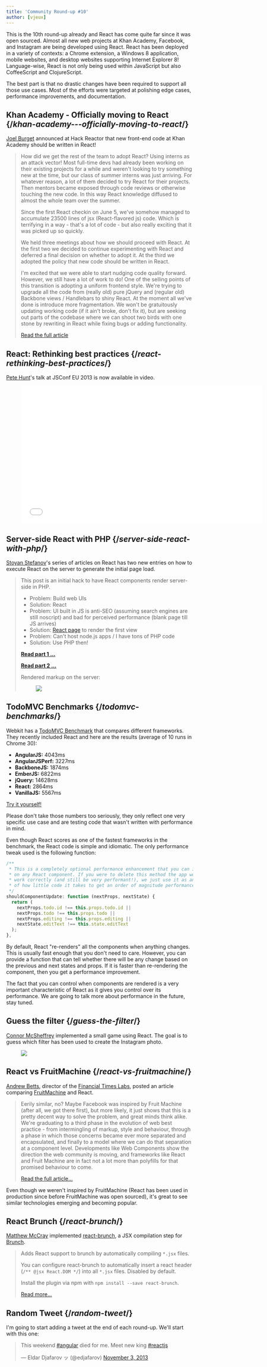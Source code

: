 ```yaml
---
title: 'Community Round-up #10'
author: [vjeux]
---
```


This is the 10th round-up already and React has come quite far since it was open sourced. Almost all new web projects at Khan Academy, Facebook, and Instagram are being developed using React. React has been deployed in a variety of contexts: a Chrome extension, a Windows 8 application, mobile websites, and desktop websites supporting Internet Explorer 8! Language-wise, React is not only being used within JavaScript but also CoffeeScript and ClojureScript.

The best part is that no drastic changes have been required to support all those use cases. Most of the efforts were targeted at polishing edge cases, performance improvements, and documentation.

## Khan Academy - Officially moving to React {/*khan-academy---officially-moving-to-react*/}

[Joel Burget](http://joelburget.com/) announced at Hack Reactor that new front-end code at Khan Academy should be written in React!

> How did we get the rest of the team to adopt React? Using interns as an attack vector! Most full-time devs had already been working on their existing projects for a while and weren't looking to try something new at the time, but our class of summer interns was just arriving. For whatever reason, a lot of them decided to try React for their projects. Then mentors became exposed through code reviews or otherwise touching the new code. In this way React knowledge diffused to almost the whole team over the summer.
>
> Since the first React checkin on June 5, we've somehow managed to accumulate 23500 lines of jsx (React-flavored js) code. Which is terrifying in a way - that's a lot of code - but also really exciting that it was picked up so quickly.
>
> We held three meetings about how we should proceed with React. At the first two we decided to continue experimenting with React and deferred a final decision on whether to adopt it. At the third we adopted the policy that new code should be written in React.
>
> I'm excited that we were able to start nudging code quality forward. However, we still have a lot of work to do! One of the selling points of this transition is adopting a uniform frontend style. We're trying to upgrade all the code from (really old) pure jQuery and (regular old) Backbone views / Handlebars to shiny React. At the moment all we've done is introduce more fragmentation. We won't be gratuitously updating working code (if it ain't broke, don't fix it), but are seeking out parts of the codebase where we can shoot two birds with one stone by rewriting in React while fixing bugs or adding functionality.
>
> [Read the full article](http://joelburget.com/backbone-to-react/)

## React: Rethinking best practices {/*react-rethinking-best-practices*/}

[Pete Hunt](http://www.petehunt.net/)'s talk at JSConf EU 2013 is now available in video.

<figure><iframe width="650" height="370" src="//www.youtube-nocookie.com/embed/x7cQ3mrcKaY" frameborder="0" allowfullscreen></iframe></figure>

## Server-side React with PHP {/*server-side-react-with-php*/}

[Stoyan Stefanov](http://www.phpied.com/)'s series of articles on React has two new entries on how to execute React on the server to generate the initial page load.

> This post is an initial hack to have React components render server-side in PHP.
>
> - Problem: Build web UIs
> - Solution: React
> - Problem: UI built in JS is anti-SEO (assuming search engines are still noscript) and bad for perceived performance (blank page till JS arrives)
> - Solution: [React page](https://github.com/facebook/react-page) to render the first view
> - Problem: Can't host node.js apps / I have tons of PHP code
> - Solution: Use PHP then!
>
> [**Read part 1 ...**](http://www.phpied.com/server-side-react-with-php/)
>
> [**Read part 2 ...**](http://www.phpied.com/server-side-react-with-php-part-2/)
>
> Rendered markup on the server:
>
> <figure><a href="http://www.phpied.com/server-side-react-with-php-part-2/"><img src="/images/blog/react-php.png"/></a></figure>

## TodoMVC Benchmarks {/*todomvc-benchmarks*/}

Webkit has a [TodoMVC Benchmark](https://github.com/WebKit/webkit/tree/master/PerformanceTests/DoYouEvenBench) that compares different frameworks. They recently included React and here are the results (average of 10 runs in Chrome 30):

- **AngularJS:** 4043ms
- **AngularJSPerf:** 3227ms
- **BackboneJS:** 1874ms
- **EmberJS:** 6822ms
- **jQuery:** 14628ms
- **React:** 2864ms
- **VanillaJS:** 5567ms

[Try it yourself!](http://www.petehunt.net/react/tastejs/benchmark.html)

Please don't take those numbers too seriously, they only reflect one very specific use case and are testing code that wasn't written with performance in mind.

Even though React scores as one of the fastest frameworks in the benchmark, the React code is simple and idiomatic. The only performance tweak used is the following function:

```javascript
/**
 * This is a completely optional performance enhancement that you can implement
 * on any React component. If you were to delete this method the app would still
 * work correctly (and still be very performant!), we just use it as an example
 * of how little code it takes to get an order of magnitude performance improvement.
 */
shouldComponentUpdate: function (nextProps, nextState) {
  return (
    nextProps.todo.id !== this.props.todo.id ||
    nextProps.todo !== this.props.todo ||
    nextProps.editing !== this.props.editing ||
    nextState.editText !== this.state.editText
  );
},
```

By default, React "re-renders" all the components when anything changes. This is usually fast enough that you don't need to care. However, you can provide a function that can tell whether there will be any change based on the previous and next states and props. If it is faster than re-rendering the component, then you get a performance improvement.

The fact that you can control when components are rendered is a very important characteristic of React as it gives you control over its performance. We are going to talk more about performance in the future, stay tuned.

## Guess the filter {/*guess-the-filter*/}

[Connor McSheffrey](http://conr.me) implemented a small game using React. The goal is to guess which filter has been used to create the Instagram photo.

<figure><a href="http://guessthefilter.com/"><img src="/images/blog/guess_filter.jpg"/></a></figure>

## React vs FruitMachine {/*react-vs-fruitmachine*/}

[Andrew Betts](http://trib.tv/), director of the [Financial Times Labs](http://labs.ft.com/), posted an article comparing [FruitMachine](https://github.com/ftlabs/fruitmachine) and React.

> Eerily similar, no? Maybe Facebook was inspired by Fruit Machine (after all, we got there first), but more likely, it just shows that this is a pretty decent way to solve the problem, and great minds think alike. We're graduating to a third phase in the evolution of web best practice - from intermingling of markup, style and behaviour, through a phase in which those concerns became ever more separated and encapsulated, and finally to a model where we can do that separation at a component level. Developments like Web Components show the direction the web community is moving, and frameworks like React and Fruit Machine are in fact not a lot more than polyfills for that promised behaviour to come.
>
> [Read the full article...](http://labs.ft.com/2013/10/client-side-layout-engines-react-vs-fruitmachine/)

Even though we weren't inspired by FruitMachine (React has been used in production since before FruitMachine was open sourced), it's great to see similar technologies emerging and becoming popular.

## React Brunch {/*react-brunch*/}

[Matthew McCray](http://elucidata.net/) implemented [react-brunch](https://npmjs.org/package/react-brunch), a JSX compilation step for [Brunch](http://brunch.io/).

> Adds React support to brunch by automatically compiling `*.jsx` files.
>
> You can configure react-brunch to automatically insert a react header (`/** @jsx React.DOM */`) into all `*.jsx` files. Disabled by default.
>
> Install the plugin via npm with `npm install --save react-brunch`.
>
> [Read more...](https://npmjs.org/package/react-brunch)

## Random Tweet {/*random-tweet*/}

I'm going to start adding a tweet at the end of each round-up. We'll start with this one:

<blockquote class="twitter-tweet"><p>This weekend <a href="https://twitter.com/search?q=%23angular&amp;src=hash">#angular</a> died for me. Meet new king <a href="https://twitter.com/search?q=%23reactjs&amp;src=hash">#reactjs</a></p>&mdash; Eldar Djafarov &#x30C3; (@edjafarov) <a href="https://twitter.com/edjafarov/statuses/397033796710961152">November 3, 2013</a></blockquote>
